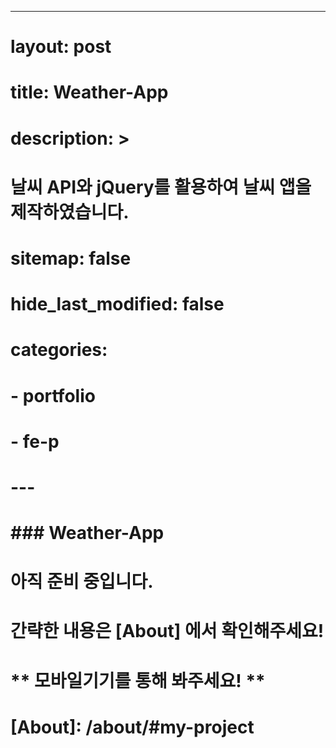 ---
# layout: post
# title: Weather-App
# description: >
#     날씨 API와 jQuery를 활용하여 날씨 앱을 제작하였습니다.
# sitemap: false
# hide_last_modified: false
# categories:
#   - portfolio
#   - fe-p
# ---

# ### Weather-App

# 아직 준비 중입니다. <br>
# 간략한 내용은 [About] 에서 확인해주세요! <br>
# ** 모바일기기를 통해 봐주세요! **

# [About]: /about/#my-project


